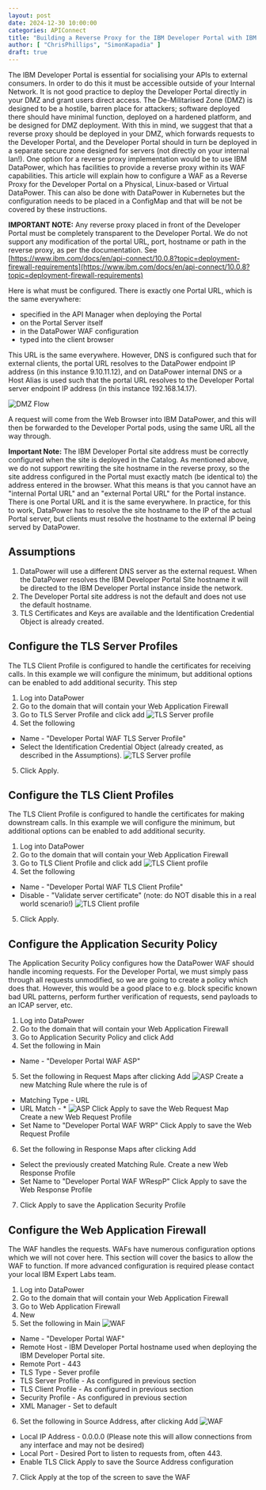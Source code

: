```yaml
---
layout: post
date: 2024-12-30 10:00:00
categories: APIConnect
title: "Building a Reverse Proxy for the IBM Developer Portal with IBM DataPower"
author: [ "ChrisPhillips", "SimonKapadia" ]
draft: true
---
```


The IBM Developer Portal is essential for socialising your APIs to external consumers. In order to do this it must be accessible outside of your Internal Network. It is not good practice to deploy the Developer Portal directly in your DMZ and grant users direct access. The De-Militarised Zone (DMZ) is designed to be a hostile, barren place for attackers; software deployed there should have minimal function, deployed on a hardened platform, and be designed for DMZ deployment. With this in mind, we suggest that that a reverse proxy should be deployed in your DMZ, which forwards requests to the Developer Portal, and the Developer Portal should in turn be deployed in a separate secure zone designed for servers (not directly on your internal lan!). One option for a reverse proxy implementation would be to use IBM DataPower, which has facilities to provide a reverse proxy within its WAF capabilities. This article will explain how to configure a WAF as a Reverse Proxy for the Developer Portal on a Physical, Linux-based or Virtual DataPower. This can also be done with DataPower in Kubernetes but the configuration needs to be placed in a ConfigMap and that will be not be covered by these instructions.

**IMPORTANT NOTE:** Any reverse proxy placed in front of the Developer Portal must be completely transparent to the Developer Portal. We do not support any modification of the portal URL, port, hostname or path in the reverse proxy, as per the documentation. See [https://www.ibm.com/docs/en/api-connect/10.0.8?topic=deployment-firewall-requirements](https://www.ibm.com/docs/en/api-connect/10.0.8?topic=deployment-firewall-requirements)

Here is what must be configured. There is exactly one Portal URL, which is the same everywhere:

- specified in the API Manager when deploying the Portal
- on the Portal Server itself
- in the DataPower WAF configuration
- typed into the client browser

This URL is the same everywhere.  However, DNS is configured such that for external clients, the portal URL resolves to the DataPower endpoint IP address (in this instance 9.10.11.12), and on DataPower internal DNS or a Host Alias is used such that the portal URL resolves to the Developer Portal server endpoint IP address (in this instance 192.168.14.17).

![DMZ Flow](/images/dmz-flow.png)

A request will come from the Web Browser into IBM DataPower, and this will then be forwarded to the Developer Portal pods, using the same URL all the way through. 

<!--more-->

**Important Note:** The IBM Developer Portal site address must be correctly configured when the site is deployed in the Catalog. As mentioned above, we do not support rewriting the site hostname in the reverse proxy, so the site address configured in the Portal must exactly match (be identical to) the address entered in the browser. What this means is that you cannot have an "internal Portal URL" and an "external Portal URL" for the Portal instance. There is one Portal URL and it is the same everywhere. In practice, for this to work, DataPower has to resolve the site hostname to the IP of the actual Portal server, but clients must resolve the hostname to the external IP being served by DataPower.

## Assumptions
1. DataPower will use a different DNS server as the external request. When the DataPower resolves the IBM Developer Portal Site hostname it will be directed to the IBM Developer Portal instance inside the network.
2. The Developer Portal site address is not the default and does not use the default hostname.
3. TLS Certificates and Keys are available and the Identification Credential Object is already created.

## Configure the TLS Server Profiles
The TLS Client Profile is configured to handle the certificates for receiving calls. In this example we will configure the minimum, but additional options can be enabled to add additional security. This step
1. Log into DataPower
2. Go to the  domain that will contain your Web Application Firewall
3. Go to TLS Server Profile and click add
![TLS Server profile](/images/TLS-1.png)
4. Set the following
  - Name - "Developer Portal WAF TLS Server Profile"
  - Select the Identification Credential Object (already created, as described in the Assumptions).
![TLS Server profile](/images/TLS-2.png)
5. Click Apply.

## Configure the TLS Client Profiles
The TLS Client Profile is configured to handle the certificates for making downstream calls. In this example we will configure the minimum, but additional options can be enabled to add additional security.
1. Log into DataPower
2. Go to the  domain that will contain your Web Application Firewall
3. Go to TLS Client Profile and click add
![TLS Client profile](/images/TLSC-1.png)
4. Set the following
  - Name - "Developer Portal WAF TLS Client Profile"
  - Disable - "Validate server certificate" (note: do NOT disable this in a real world scenario!)
![TLS Client profile](/images/TLSC-2.png)
5. Click Apply.

## Configure the Application Security Policy
The Application Security Policy configures how the DataPower WAF should handle incoming requests. For the Developer Portal, we must simply pass through all requests unmodified, so we are going to create a policy which does that. However, this would be a good place to e.g. block specific known bad URL patterns, perform further verification of requests, send payloads to an ICAP server, etc.
1. Log into DataPower
2. Go to the  domain that will contain your Web Application Firewall
3. Go to Application Security Policy and click Add
4. Set the following in Main
  - Name - "Developer Portal WAF ASP"
5. Set the following in Request Maps after clicking Add
![ASP](/images/asp-1.png)
  Create a new Matching Rule where the rule is of
  - Matching Type - URL
  - URL Match - *
![ASP](/images/asp-2.png)
  Click Apply to save the Web Request Map  
  Create a new Web Request Profile
  - Set Name to "Developer Portal WAF WRP"
  Click Apply to save the Web Request Profile  
6. Set the following in Response Maps after clicking Add
  - Select the previously created Matching Rule.
  Create a new Web Response Profile
  - Set Name to "Developer Portal WAF WRespP"
  Click Apply to save the Web Response Profile  
7. Click Apply to save the Application Security Profile

## Configure the Web Application Firewall
The WAF handles the requests. WAFs have numerous configuration options which we will not cover here. This section will cover the basics to allow the WAF to function. If more advanced configuration is required please contact your local IBM Expert Labs team.
1. Log into DataPower
2. Go to the  domain that will contain your Web Application Firewall
3. Go to Web Application Firewall
4. New
5. Set the following in Main
![WAF](/images/waf-1.png)
  - Name - "Developer Portal WAF"
  - Remote Host - IBM Developer Portal hostname used when deploying the IBM Developer Portal site.
  - Remote Port - 443
  - TLS Type - Sever profile
  - TLS Server Profile - As configured in previous section
  - TLS Client Profile - As configured in previous section
  - Security Profile - As configured in previous section
  - XML Manager  - Set to default
6. Set the following in Source Address, after clicking Add
![WAF](/images/waf-2.png)
  - Local IP Address - 0.0.0.0 (Please note this will allow connections from any interface and may not be desired)
  - Local Port - Desired Port to listen to requests from, often 443.
  - Enable TLS
  Click Apply to save the Source Address configuration
7. Click Apply at the top of the screen to save the WAF
